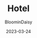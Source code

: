 ---
author: "BloominDaisy"
date: 2023-03-24
hidden: true
title: "Hotel"
images:
-  https://media.discordapp.net/attachments/870010373976236052/1088824855618666557/IMG_8839.png?ex=65e1dfaa&is=65cf6aaa&hm=1c4f3e6521982baec053312f61b809204be350caf4c3cce640ca26fa70e94fe3&=&format=webp&quality=lossless&width=847&height=391
description: "Brookhaven Update: More shopping!"
draft: true
---